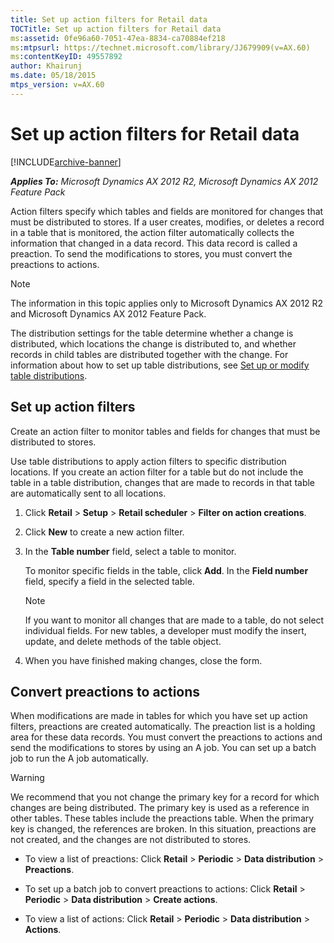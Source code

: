 ```yaml
---
title: Set up action filters for Retail data
TOCTitle: Set up action filters for Retail data
ms:assetid: 0fe96a60-7051-47ea-8834-ca70884ef218
ms:mtpsurl: https://technet.microsoft.com/library/JJ679909(v=AX.60)
ms:contentKeyID: 49557892
author: Khairunj
ms.date: 05/18/2015
mtps_version: v=AX.60
---
```


# Set up action filters for Retail data 


[!INCLUDE[archive-banner](includes/archive-banner.md)]


_**Applies To:** Microsoft Dynamics AX 2012 R2, Microsoft Dynamics AX 2012 Feature Pack_

Action filters specify which tables and fields are monitored for changes that must be distributed to stores. If a user creates, modifies, or deletes a record in a table that is monitored, the action filter automatically collects the information that changed in a data record. This data record is called a preaction. To send the modifications to stores, you must convert the preactions to actions.


> [!NOTE]
> <P>The information in this topic applies only to Microsoft Dynamics AX 2012 R2 and Microsoft Dynamics AX 2012 Feature Pack.</P>



The distribution settings for the table determine whether a change is distributed, which locations the change is distributed to, and whether records in child tables are distributed together with the change. For information about how to set up table distributions, see [Set up or modify table distributions](set-up-or-modify-table-distributions.md).

## Set up action filters

Create an action filter to monitor tables and fields for changes that must be distributed to stores.

Use table distributions to apply action filters to specific distribution locations. If you create an action filter for a table but do not include the table in a table distribution, changes that are made to records in that table are automatically sent to all locations.

1.  Click **Retail** \> **Setup** \> **Retail scheduler** \> **Filter on action creations**.

2.  Click **New** to create a new action filter.

3.  In the **Table number** field, select a table to monitor.
    
    To monitor specific fields in the table, click **Add**. In the **Field number** field, specify a field in the selected table.
    

    > [!NOTE]
    > <P>If you want to monitor all changes that are made to a table, do not select individual fields. For new tables, a developer must modify the insert, update, and delete methods of the table object.</P>



4.  When you have finished making changes, close the form.

## Convert preactions to actions

When modifications are made in tables for which you have set up action filters, preactions are created automatically. The preaction list is a holding area for these data records. You must convert the preactions to actions and send the modifications to stores by using an A job. You can set up a batch job to run the A job automatically.


> [!WARNING]
> <P>We recommend that you not change the primary key for a record for which changes are being distributed. The primary key is used as a reference in other tables. These tables include the preactions table. When the primary key is changed, the references are broken. In this situation, preactions are not created, and the changes are not distributed to stores.</P>



  - To view a list of preactions: Click **Retail** \> **Periodic** \> **Data distribution** \> **Preactions**.

  - To set up a batch job to convert preactions to actions: Click **Retail** \> **Periodic** \> **Data distribution** \> **Create actions**.

  - To view a list of actions: Click **Retail** \> **Periodic** \> **Data distribution** \> **Actions**.

  


